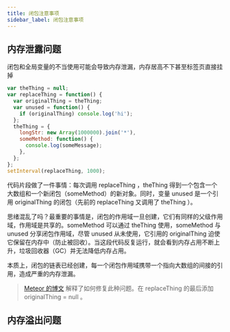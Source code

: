 ```yaml
---
title: 闭包注意事项
sidebar_label: 闭包注意事项
---
```


## 内存泄露问题

闭包和全局变量的不当使用可能会导致内存泄漏，内存居高不下甚至标签页直接挂掉

```js
var theThing = null;
var replaceThing = function() {
  var originalThing = theThing;
  var unused = function() {
    if (originalThing) console.log('hi');
  };
  theThing = {
    longStr: new Array(1000000).join('*'),
    someMethod: function() {
      console.log(someMessage);
    },
  };
};
setInterval(replaceThing, 1000);
```

代码片段做了一件事情：每次调用 replaceThing ，theThing 得到一个包含一个大数组和一个新闭包（someMethod）的新对象。同时，变量 unused 是一个引用 originalThing 的闭包（先前的 replaceThing 又调用了 theThing ）。

思绪混乱了吗？最重要的事情是，闭包的作用域一旦创建，它们有同样的父级作用域，作用域是共享的。someMethod 可以通过 theThing 使用，someMethod 与 unused 分享闭包作用域，尽管 unused 从未使用，它引用的 originalThing 迫使它保留在内存中（防止被回收）。当这段代码反复运行，就会看到内存占用不断上升，垃圾回收器（GC）并无法降低内存占用。

本质上，闭包的链表已经创建，每一个闭包作用域携带一个指向大数组的间接的引用，造成严重的内存泄漏。

> [Meteor 的博文](http://info.meteor.com/blog/an-interesting-kind-of-javascript-memory-leak) 解释了如何修复此种问题。在 replaceThing 的最后添加 originalThing = null 。

## 内存溢出问题
